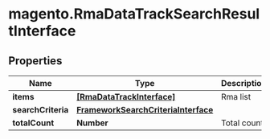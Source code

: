 # magento.RmaDataTrackSearchResultInterface

## Properties
Name | Type | Description | Notes
------------ | ------------- | ------------- | -------------
**items** | [**[RmaDataTrackInterface]**](RmaDataTrackInterface.md) | Rma list | 
**searchCriteria** | [**FrameworkSearchCriteriaInterface**](FrameworkSearchCriteriaInterface.md) |  | 
**totalCount** | **Number** | Total count. | 


